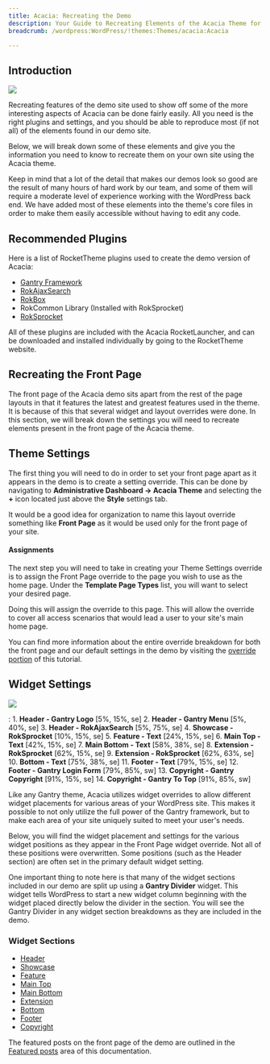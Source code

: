 ```yaml
---
title: Acacia: Recreating the Demo
description: Your Guide to Recreating Elements of the Acacia Theme for WordPress
breadcrumb: /wordpress:WordPress/!themes:Themes/acacia:Acacia

---
```


Introduction
-----

![][acacia]

Recreating features of the demo site used to show off some of the more interesting aspects of Acacia can be done fairly easily. All you need is the right plugins and settings, and you should be able to reproduce most (if not all) of the elements found in our demo site. 

Below, we will break down some of these elements and give you the information you need to know to recreate them on your own site using the Acacia theme.

Keep in mind that a lot of the detail that makes our demos look so good are the result of many hours of hard work by our team, and some of them will require a moderate level of experience working with the WordPress back end. We have added most of these elements into the theme's core files in order to make them easily accessible without having to edit any code.

Recommended Plugins
-----

Here is a list of RocketTheme plugins used to create the demo version of Acacia:

* [Gantry Framework][gantry]
* [RokAjaxSearch][rokajaxsearch]
* [RokBox][rokbox]
* RokCommon Library (Installed with RokSprocket)
* [RokSprocket][roksprocket]

All of these plugins are included with the Acacia RocketLauncher, and can be downloaded and installed individually by going to the RocketTheme website.

Recreating the Front Page
-----

The front page of the Acacia demo sits apart from the rest of the page layouts in that it features the latest and greatest features used in the theme. It is because of this that several widget and layout overrides were done. In this section, we will break down the settings you will need to recreate elements present in the front page of the Acacia theme.

Theme Settings
-----

The first thing you will need to do in order to set your front page apart as it appears in the demo is to create a setting override. This can be done by navigating to **Administrative Dashboard -> Acacia Theme** and selecting the **+** icon located just above the **Style** settings tab. 

It would be a good idea for organization to name this layout override something like **Front Page** as it would be used only for the front page of your site.

#### Assignments

The next step you will need to take in creating your Theme Settings override is to assign the Front Page override to the page you wish to use as the home page. Under the **Template Page Types** list, you will want to select your desired page.

Doing this will assign the override to this page. This will allow the override to cover all access scenarios that would lead a user to your site's main home page.

You can find more information about the entire override breakdown for both the front page and our default settings in the demo by visiting the [override portion][demooverride] of this tutorial.

Widget Settings
-----

![][theme]

:   1. **Header - Gantry Logo** [5%, 15%, se]
    2. **Header - Gantry Menu** [5%, 40%, se]
    3. **Header - RokAjaxSearch** [5%, 75%, se]
    4. **Showcase - RokSprocket** [10%, 15%, se]
    5. **Feature - Text** [24%, 15%, se]
    6. **Main Top - Text** [42%, 15%, se]
    7. **Main Bottom - Text** [58%, 38%, se]
    8. **Extension - RokSprocket** [62%, 15%, se]
    9. **Extension - RokSprocket** [62%, 63%, se]
    10. **Bottom - Text** [75%, 38%, se]
    11. **Footer - Text** [79%, 15%, se]
    12. **Footer - Gantry Login Form** [79%, 85%, sw]
    13. **Copyright - Gantry Copyright** [91%, 15%, se]
    14. **Copyright - Gantry To Top** [91%, 85%, sw]

Like any Gantry theme, Acacia utilizes widget overrides to allow different widget placements for various areas of your WordPress site. This makes it possible to not only utilize the full power of the Gantry framework, but to make each area of your site uniquely suited to meet your user's needs.

Below, you will find the widget placement and settings for the various widget positions as they appear in the Front Page widget override. Not all of these positions were overwritten. Some positions (such as the Header section) are often set in the primary default widget setting.

One important thing to note here is that many of the widget sections included in our demo are split up using a **Gantry Divider** widget. This widget tells WordPress to start a new widget column beginning with the widget placed directly below the divider in the section. You will see the Gantry Divider in any widget section breakdowns as they are included in the demo.

### Widget Sections

* [Header][header]
* [Showcase][showcase]
* [Feature][feature]
* [Main Top][maintop]
* [Main Bottom][mainbottom]
* [Extension][extension]
* [Bottom][bottom]
* [Footer][footer]
* [Copyright][copyright]

The featured posts on the front page of the demo are outlined in the [Featured posts][posts] area of this documentation.

[gantry]: http://gantry-framework.org/download
[rokajaxsearch]: http://www.rockettheme.com/wordpress/plugins/rokajaxsearch
[rokbox]: http://www.rockettheme.com/wordpress/plugins/rokbox
[roksprocket]: http://www.rockettheme.com/wordpress/plugins/roksprocket
[acacia]: assets/acacia.jpeg
[roksprocket]: ../../plugins/roksprocket/
[faq]: faq.md
[menu]: ../../start/menu.md
[override]: http://gantry-framework.org/documentation/wordpress/configure/
[header]: demo_header.md
[showcase]: demo_showcase.md
[mainbottom]: demo_mainbottom.md
[feature]: demo_feature.md
[extension]: demo_extension.md
[posts]: demo_posts.md
[maintop]: demo_maintop.md
[extension]: demo_extension.md
[bottom]: demo_bottom.md
[footer]: demo_footer.md
[copyright]: demo_copyright.md
[top]: demo_top.md
[demooverride]: demo_override.md
[theme]: assets/acacia2.jpeg
[scroll]: assets/scrollwidget.jpg